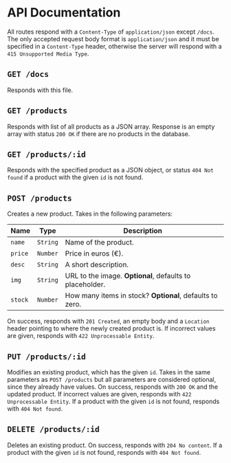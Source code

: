 # API Documentation

All routes respond with a `Content-Type` of `application/json` except `/docs`. The only accepted request body format is `application/json` and it must be specified in a `Content-Type` header, otherwise the server will respond with a `415 Unsupported Media Type`.

## `GET /docs`

Responds with this file.

## `GET /products`

Responds with list of all products as a JSON array. Response is an empty array with status `200 OK` if there are no products in the database.

## `GET /products/:id`

Responds with the specified product as a JSON object, or status `404 Not found` if a product with the given `id` is not found.

## `POST /products`

Creates a new product. Takes in the following parameters:

Name     | Type     | Description
---------|----------|--------------
`name`   | `String` | Name of the product.
`price`  | `Number` | Price in euros (€).
`desc`   | `String` | A short description.
`img`    | `String` | URL to the image. **Optional**, defaults to placeholder.
`stock`  | `Number` | How many items in stock? **Optional**, defaults to zero.

On success, responds with `201 Created`, an empty body and a `Location` header pointing to where the newly created product is. If incorrect values are given, responds with `422 Unprocessable Entity`.

## `PUT /products/:id`

Modifies an existing product, which has the given `id`. Takes in the same parameters as `POST /products` but all parameters are considered optional, since they already have values. On success, responds with `200 OK` and the updated product. If incorrect values are given, responds with `422 Unprocessable Entity`. If a product with the given `id` is not found, responds with `404 Not found`.

## `DELETE /products/:id`

Deletes an existing product. On success, responds with `204 No content`. If a product with the given `id` is not found, responds with `404 Not found`.
